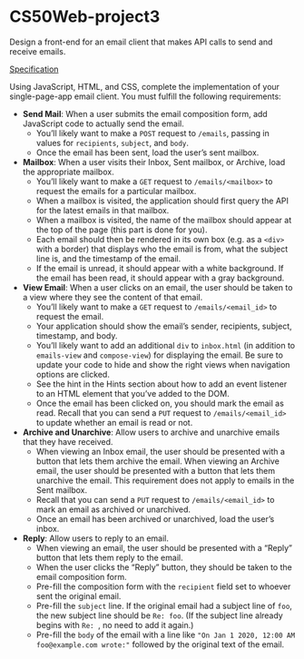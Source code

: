 # CS50Web-project3
Design a front-end for an email client that makes API calls to send and receive emails.

<a data-id="" href="#specification">Specification</a></h2>

<p>Using JavaScript, HTML, and CSS, complete the implementation of your single-page-app email client. You must fulfill the following requirements:</p>

<ul class="fa-ul">
  <li data-marker="*"><span class="fa-li"><i class="fas fa-circle"></i></span><strong>Send Mail</strong>: When a user submits the email composition form, add JavaScript code to actually send the email.
    <ul class="fa-ul">
      <li data-marker="*"><span class="fa-li"><i class="fas fa-circle"></i></span>You’ll likely want to make a <code class="highlighter-rouge">POST</code> request to <code class="highlighter-rouge">/emails</code>, passing in values for <code class="highlighter-rouge">recipients</code>, <code class="highlighter-rouge">subject</code>, and <code class="highlighter-rouge">body</code>.</li>
      <li data-marker="*"><span class="fa-li"><i class="fas fa-circle"></i></span>Once the email has been sent, load the user’s sent mailbox.</li>
    </ul>
  </li>
  <li data-marker="*"><span class="fa-li"><i class="fas fa-circle"></i></span><strong>Mailbox</strong>: When a user visits their Inbox, Sent mailbox, or Archive, load the appropriate mailbox.
    <ul class="fa-ul">
      <li data-marker="*"><span class="fa-li"><i class="fas fa-circle"></i></span>You’ll likely want to make a <code class="highlighter-rouge">GET</code> request to <code class="highlighter-rouge">/emails/&lt;mailbox&gt;</code> to request the emails for a particular mailbox.</li>
      <li data-marker="*"><span class="fa-li"><i class="fas fa-circle"></i></span>When a mailbox is visited, the application should first query the API for the latest emails in that mailbox.</li>
      <li data-marker="*"><span class="fa-li"><i class="fas fa-circle"></i></span>When a mailbox is visited, the name of the mailbox should appear at the top of the page (this part is done for you).</li>
      <li data-marker="*"><span class="fa-li"><i class="fas fa-circle"></i></span>Each email should then be rendered in its own box (e.g. as a <code class="highlighter-rouge">&lt;div&gt;</code> with a border) that displays who the email is from, what the subject line is, and the timestamp of the email.</li>
      <li data-marker="*"><span class="fa-li"><i class="fas fa-circle"></i></span>If the email is unread, it should appear with a white background. If the email has been read, it should appear with a gray background.</li>
    </ul>
  </li>
  <li data-marker="*"><span class="fa-li"><i class="fas fa-circle"></i></span><strong>View Email</strong>: When a user clicks on an email, the user should be taken to a view where they see the content of that email.
    <ul class="fa-ul">
      <li data-marker="*"><span class="fa-li"><i class="fas fa-circle"></i></span>You’ll likely want to make a <code class="highlighter-rouge">GET</code> request to <code class="highlighter-rouge">/emails/&lt;email_id&gt;</code> to request the email.</li>
      <li data-marker="*"><span class="fa-li"><i class="fas fa-circle"></i></span>Your application should show the email’s sender, recipients, subject, timestamp, and body.</li>
      <li data-marker="*"><span class="fa-li"><i class="fas fa-circle"></i></span>You’ll likely want to add an additional <code class="highlighter-rouge">div</code> to <code class="highlighter-rouge">inbox.html</code> (in addition to <code class="highlighter-rouge">emails-view</code> and <code class="highlighter-rouge">compose-view</code>) for displaying the email. Be sure to update your code to hide and show the right views when navigation options are clicked.</li>
      <li data-marker="*"><span class="fa-li"><i class="fas fa-circle"></i></span>See the hint in the Hints section about how to add an event listener to an HTML element that you’ve added to the DOM.</li>
      <li data-marker="*"><span class="fa-li"><i class="fas fa-circle"></i></span>Once the email has been clicked on, you should mark the email as read. Recall that you can send a <code class="highlighter-rouge">PUT</code> request to <code class="highlighter-rouge">/emails/&lt;email_id&gt;</code> to update whether an email is read or not.</li>
    </ul>
  </li>
  <li data-marker="*"><span class="fa-li"><i class="fas fa-circle"></i></span><strong>Archive and Unarchive</strong>: Allow users to archive and unarchive emails that they have received.
    <ul class="fa-ul">
      <li data-marker="*"><span class="fa-li"><i class="fas fa-circle"></i></span>When viewing an Inbox email, the user should be presented with a button that lets them archive the email. When viewing an Archive email, the user should be presented with a button that lets them unarchive the email. This requirement does not apply to emails in the Sent mailbox.</li>
      <li data-marker="*"><span class="fa-li"><i class="fas fa-circle"></i></span>Recall that you can send a <code class="highlighter-rouge">PUT</code> request to <code class="highlighter-rouge">/emails/&lt;email_id&gt;</code> to mark an email as archived or unarchived.</li>
      <li data-marker="*"><span class="fa-li"><i class="fas fa-circle"></i></span>Once an email has been archived or unarchived, load the user’s inbox.</li>
    </ul>
  </li>
  <li data-marker="*"><span class="fa-li"><i class="fas fa-circle"></i></span><strong>Reply</strong>: Allow users to reply to an email.
    <ul class="fa-ul">
      <li data-marker="*"><span class="fa-li"><i class="fas fa-circle"></i></span>When viewing an email, the user should be presented with a “Reply” button that lets them reply to the email.</li>
      <li data-marker="*"><span class="fa-li"><i class="fas fa-circle"></i></span>When the user clicks the “Reply” button, they should be taken to the email composition form.</li>
      <li data-marker="*"><span class="fa-li"><i class="fas fa-circle"></i></span>Pre-fill the composition form with the <code class="highlighter-rouge">recipient</code> field set to whoever sent the original email.</li>
      <li data-marker="*"><span class="fa-li"><i class="fas fa-circle"></i></span>Pre-fill the <code class="highlighter-rouge">subject</code> line. If the original email had a subject line of <code class="highlighter-rouge">foo</code>, the new subject line should be <code class="highlighter-rouge">Re: foo</code>. (If the subject line already begins with <code class="highlighter-rouge">Re: </code>, no need to add it again.)</li>
      <li data-marker="*"><span class="fa-li"><i class="fas fa-circle"></i></span>Pre-fill the <code class="highlighter-rouge">body</code> of the email with a line like <code class="highlighter-rouge">"On Jan 1 2020, 12:00 AM foo@example.com wrote:"</code> followed by the original text of the email.</li>
